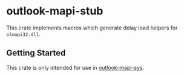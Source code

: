 # outlook-mapi-stub
This crate implements macros which generate delay load helpers for `olmapi32.dll`.

## Getting Started
This crate is only intended for use in [outlook-mapi-sys](https://crates.io/crates/outlook-mapi-sys).
